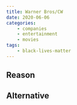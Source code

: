 ```yaml
---
title: Warner Bros/CW
date: 2020-06-06
categories:
    - companies
    - entertainment
    - movies
tags:
    - black-lives-matter
---
```


## Reason


## Alternative

